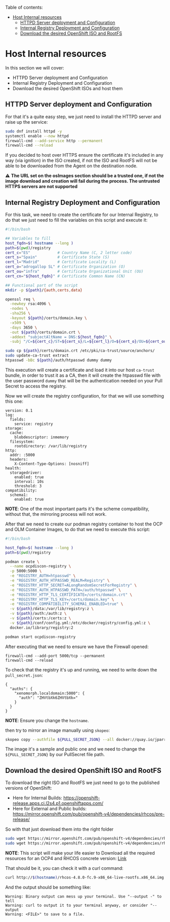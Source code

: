 Table of contents:

<!-- TOC -->

- [Host Internal resources](#host-internal-resources)
  - [HTTPD Server deployment and Configuration](#httpd-server-deployment-and-configuration)
  - [Internal Registry Deployment and Configuration](#internal-registry-deployment-and-configuration)
  - [Download the desired OpenShift ISO and RootFS](#download-the-desired-openshift-iso-and-rootfs)

<!-- /TOC -->

# Host Internal resources

In this section we will cover:

- HTTPD Server deployment and Configuration
- Internal Registry Deployment and Configuration
- Download the desired OpenShift ISOs and host them

## HTTPD Server deployment and Configuration

For that it's a quite easy step, we just need to install the HTTPD server and raise up the service:

```sh
sudo dnf install httpd -y
systemctl enable --now httpd
firewall-cmd --add-service http --permanent
firewall-cmd --reload
```

If you decided to host over HTTPS ensure the certificate it's included in any way (via ignition) in the ISO created, if not the ISO and RootFS will not be able to be downloaded from the Agent on the destination node.

:warning: **The URL set on the osImages section should be a trusted one, if not the image download and creation will fail during the process. The untrusted HTTPS servers are not supported**

## Internal Registry Deployment and Configuration

For this task, we need to create the certificate for our Internal Registry, to do that we just need to fill the variables on this script and execute it:

```sh
#!/bin/bash

## Variables to fill
host_fqdn=$( hostname --long )
path=$(pwd)/registry
cert_c="ES"            # Country Name (C, 2 letter code)
cert_s="Spain"         # Certificate State (S)
cert_l="Madrid"        # Certificate Locality (L)
cert_o="adrogallop SL" # Certificate Organization (O)
cert_ou="infra"        # Certificate Organizational Unit (OU)
cert_cn="${host_fqdn}" # Certificate Common Name (CN)

## Functional part of the script
mkdir -p ${path}/{auth,certs,data}

openssl req \
  -newkey rsa:4096 \
  -nodes \
  -sha256 \
  -keyout ${path}/certs/domain.key \
  -x509 \
  -days 3650 \
  -out ${path}/certs/domain.crt \
  -addext "subjectAltName = DNS:${host_fqdn}" \
  -subj "/C=${cert_c}/ST=${cert_s}/L=${cert_l}/O=${cert_o}/OU=${cert_ou}/CN=${cert_cn}"

sudo cp ${path}/certs/domain.crt /etc/pki/ca-trust/source/anchors/
sudo update-ca-trust extract
htpasswd -bBc ${path}/auth/htpasswd dummy dummy
```

This execution will create a certificate and load it into our host `ca-trust` bundle, in order to trust it as a CA, then it will create the htpasswd file with the user password `dummy` that will be the authentication needed on your Pull Secret to access the registry.

Now we will create the registry configuration, for that we will use something this one:

```
version: 0.1
log:
  fields:
    service: registry
storage:
  cache:
    blobdescriptor: inmemory
  filesystem:
    rootdirectory: /var/lib/registry
http:
  addr: :5000
  headers:
    X-Content-Type-Options: [nosniff]
health:
  storagedriver:
    enabled: true
    interval: 10s
    threshold: 3
compatibility:
  schema1:
    enabled: true
```

**NOTE**: One of the most important parts it's the scheme compatibility, without that, the mirroring process will not work.

After that we need to create our podman registry container to host the OCP and OLM Container Images, to do that we need to execute this script:

```sh
#!/bin/bash

host_fqdn=$( hostname --long )
path=$(pwd)/registry

podman create \
  --name ocpdiscon-registry \
  -p 5000:5000 \
  -e "REGISTRY_AUTH=htpasswd" \
  -e "REGISTRY_AUTH_HTPASSWD_REALM=Registry" \
  -e "REGISTRY_HTTP_SECRET=ALongRandomSecretForRegistry" \
  -e "REGISTRY_AUTH_HTPASSWD_PATH=/auth/htpasswd" \
  -e "REGISTRY_HTTP_TLS_CERTIFICATE=/certs/domain.crt" \
  -e "REGISTRY_HTTP_TLS_KEY=/certs/domain.key" \
  -e "REGISTRY_COMPATIBILITY_SCHEMA1_ENABLED=true" \
  -v ${path}/data:/var/lib/registry:z \
  -v ${path}/auth:/auth:z \
  -v ${path}/certs:/certs:z \
  -v ${path}/conf/config.yml:/etc/docker/registry/config.yml:z \
  docker.io/library/registry:2

podman start ocpdiscon-registry
```

After executing that we need to ensure we have the Firewall opened:

```
firewall-cmd --add-port 5000/tcp --permanent
firewall-cmd --reload
```

To check that the registry it's up and running, we need to write down the `pull_secret.json`:

```
{
  "auths": {
    "xenomorph.localdomain:5000": {
      "auth": "ZHVtbXk6ZHVtbXk="
    }
  }
}
```

**NOTE**: Ensure you change the `hostname`.

then try to mirror an image manually using `skopeo`:

```sh
skopeo copy --authfile ${PULL_SECRET_JSON} --all docker://quay.io/jparrill/busybox:1.28 docker://xenomorph.localdomain:5000/jparrill/busybox:1.28
```

The image it's a sample and public one and we need to change the `${PULL_SECRET_JSON}` by our PullSecret file path.

## Download the desired OpenShift ISO and RootFS

To download the right ISO and RootFS we just need to go to the published versions of OpenShift:

- Here for Internal Builds: https://openshift-release.apps.ci.l2s4.p1.openshiftapps.com/
- Here for External and Public builds: https://mirror.openshift.com/pub/openshift-v4/dependencies/rhcos/pre-release/

So with that just download them into the right folder

```sh
sudo wget https://mirror.openshift.com/pub/openshift-v4/dependencies/rhcos/pre-release/latest-4.8/rhcos-4.8.0-fc.9-x86_64-live-rootfs.x86_64.img -O /var/www/html/rhcos-4.8.0-fc.9-x86_64-live-rootfs.x86_64.img
sudo wget https://mirror.openshift.com/pub/openshift-v4/dependencies/rhcos/pre-release/latest-4.8/rhcos-4.8.0-fc.9-x86_64-live.x86_64.iso -O /var/www/html/rhcos-4.8.0-fc.9-x86_64-live.x86_64.iso
```

**NOTE**: This script will make your life easier to Download all the required resources for an OCP4 and RHCOS concrete version: [Link](/docs/prerequirements/ocp4-ipi-deployment.md#downloading-rhcos-and-ocp-resources)

That should be it, you can check it with a curl command:

```sh
curl http://$(hostname)/rhcos-4.8.0-fc.9-x86_64-live-rootfs.x86_64.img
```

And the output should be something like:

```console
Warning: Binary output can mess up your terminal. Use "--output -" to tell
Warning: curl to output it to your terminal anyway, or consider "--output
Warning: <FILE>" to save to a file.
```
